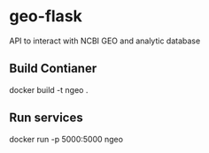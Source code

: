 # geo-flask

API to interact with NCBI GEO and analytic database



## Build Contianer

docker build -t ngeo .

## Run services

docker run -p 5000:5000 ngeo
